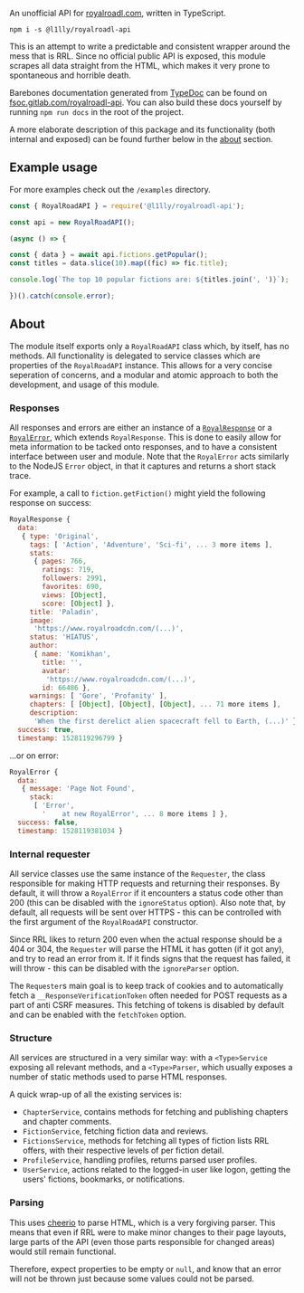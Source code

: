 An unofficial API for [royalroadl.com](https://royalroadl.com), written in TypeScript.

```
npm i -s @l1lly/royalroadl-api
```

This is an attempt to write a predictable and consistent wrapper around the  mess that is RRL. Since no official public API is exposed, this module scrapes all data straight from the HTML, which makes it very prone to spontaneous and horrible death.

Barebones documentation generated from [TypeDoc](http://typedoc.org/) can be found on [fsoc.gitlab.com/royalroadl-api](https://fsoc.gitlab.io/royalroadl-api/classes/royalroadapi.html). You can also build these docs yourself by running `npm run docs` in the root of the project.

A more elaborate description of this package and its functionality (both internal and exposed) can be found further below in the [about](#about) section.

## Example usage

For more examples check out the `/examples` directory.

```javascript
const { RoyalRoadAPI } = require('@l1lly/royalroadl-api');

const api = new RoyalRoadAPI();

(async () => {

const { data } = await api.fictions.getPopular();
const titles = data.slice(10).map((fic) => fic.title);

console.log(`The top 10 popular fictions are: ${titles.join(', ')}`);

})().catch(console.error);
```

## About

The module itself exports only a `RoyalRoadAPI` class which, by itself, has no methods. All functionality is delegated to service classes which are properties of the `RoyalRoadAPI` instance. This allows for a very concise seperation of concerns, and a modular and atomic approach to both the development, and usage of this module.

### Responses

All responses and errors are either an instance of a [`RoyalResponse`](https://fsoc.gitlab.io/royalroadl-api/classes/royalresponse.html) or a [`RoyalError`](https://fsoc.gitlab.io/royalroadl-api/classes/royalerror.html), which extends `RoyalResponse`. This is done to easily allow for meta information to be tacked onto responses, and to have a consistent interface between user and module. Note that the `RoyalError` acts similarly to the NodeJS `Error` object, in that it captures and returns a short stack trace.

For example, a call to `fiction.getFiction()` might yield the following response on success:
```javascript
RoyalResponse {
  data:
   { type: 'Original',
     tags: [ 'Action', 'Adventure', 'Sci-fi', ... 3 more items ],
     stats:
      { pages: 766,
        ratings: 719,
        followers: 2991,
        favorites: 690,
        views: [Object],
        score: [Object] },
     title: 'Paladin',
     image:
      'https://www.royalroadcdn.com/(...)',
     status: 'HIATUS',
     author:
      { name: 'Komikhan',
        title: '',
        avatar:
         'https://www.royalroadcdn.com/(...)',
        id: 66486 },
     warnings: [ 'Gore', 'Profanity' ],
     chapters: [ [Object], [Object], [Object], ... 71 more items ],
     description:
      'When the first derelict alien spacecraft fell to Earth, (...)' },
  success: true,
  timestamp: 1528119296799 }
```
...or on error:
```javascript
RoyalError {
  data:
   { message: 'Page Not Found',
     stack:
      [ 'Error',
        '    at new RoyalError', ... 8 more items ] },
  success: false,
  timestamp: 1528119381034 }
```

### Internal requester

All service classes use the same instance of the `Requester`, the class responsible for making HTTP requests and returning their responses. By default, it will throw a `RoyalError` if it encounters a status code other than 200 (this can be disabled with the `ignoreStatus` option). Also note that, by default, all requests will be sent over HTTPS - this can be controlled with the first argument of the `RoyalRoadAPI` constructor.

Since RRL likes to return 200 even when the actual response should be a 404 or 304, the `Requester` will parse the HTML it has gotten (if it got any), and try to read an error from it. If it finds signs that the request has failed, it will throw - this can be disabled with the `ignoreParser` option.

The `Requester`s main goal is to keep track of cookies and to automatically fetch a `__ResponseVerificationToken` often needed for POST requests as a part of anti CSRF measures. This fetching of tokens is disabled by default and can be enabled with the `fetchToken` option.

### Structure

All services are structured in a very similar way: with a `<Type>Service` exposing all relevant methods, and a `<Type>Parser`, which usually exposes a number of static methods used to parse HTML responses.

A quick wrap-up of all the existing services is: 
- `ChapterService`, contains methods for fetching and publishing chapters and chapter comments.
- `FictionService`, fetching fiction data and reviews.
- `FictionsService`, methods for fetching all types of fiction lists RRL offers, with their respective levels of per fiction detail.
- `ProfileService`, handling profiles, returns parsed user profiles.
- `UserService`, actions related to the logged-in user like logon, getting the users' fictions, bookmarks, or notifications.

### Parsing

This uses [cheerio](https://github.com/cheeriojs/cheerio) to parse HTML, which is a very forgiving parser. This means that even if RRL were to make minor changes to their page layouts, large parts of the API (even those parts responsible for changed areas) would still remain functional.

Therefore, expect properties to be empty or `null`, and know that an error will not be thrown just because some values could not be parsed.